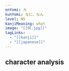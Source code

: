 ```yaml
---
onYomi: カ
kunYomi: なに、なん
level: N5
kanjiMeaning: what
image: "[[何.jpg]]"
tagLinks:
  - "[[kanji]]"
  - "[[japanese]]"
---
```

## character analysis